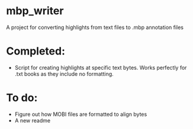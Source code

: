 # mbp_writer
A project for converting highlights from text files to .mbp annotation files

# Completed:
- Script for creating highlights at specific text bytes. Works perfectly for .txt books as they include no formatting.

# To do:
- Figure out how MOBI files are formatted to align bytes
- A new readme